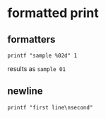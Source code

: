 # formatted print

## formatters

```
printf "sample %02d" 1
```

results as `sample 01`

## newline

```
printf "first line\nsecond"
```
